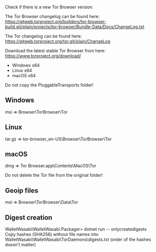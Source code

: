 Check if there is a new Tor Browser version.

The Tor Browser changelog can be found here: https://gitweb.torproject.org/builders/tor-browser-build.git/plain/projects/tor-browser/Bundle-Data/Docs/ChangeLog.txt

The Tor changelog can be found here: https://gitweb.torproject.org/tor.git/plain/ChangeLog

Download the latest stable Tor Browser from here: https://www.torproject.org/download/

- Windows x64
- Linux x64
- macOS x64

Do not copy the PluggableTransports folder!

## Windows
msi => Browser\TorBrowser\Tor

## Linux
tar.gz => tor-browser_en-US\Browser\TorBrowser\Tor

## macOS
dmg => Tor Browser.app\Contents\MacOS\Tor

Do not delete the Tor file from the original folder!

## Geoip files

msi => Browser\TorBrowser\Data\Tor

## Digest creation 

WalletWasabi\WalletWasabi.Packager> dotnet run -- onlycreatedigests
Copy hashes (SHA256) without file names into WalletWasabi\WalletWasabi\TorDaemons\digests.txt (order of the hashes doesn't matter)
